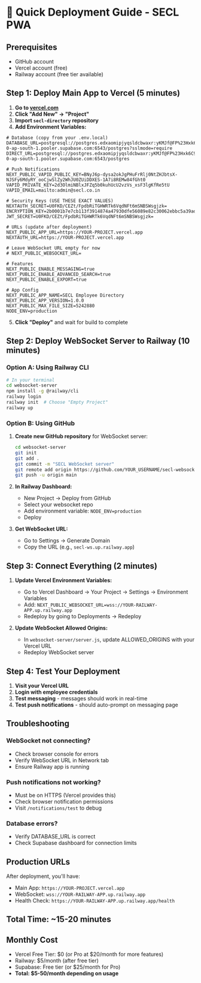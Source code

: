 # 🚀 Quick Deployment Guide - SECL PWA

## Prerequisites
- GitHub account
- Vercel account (free)
- Railway account (free tier available)

## Step 1: Deploy Main App to Vercel (5 minutes)

1. **Go to [vercel.com](https://vercel.com)**
2. **Click "Add New" → "Project"**
3. **Import `secl-directory` repository**
4. **Add Environment Variables:**

```env
# Database (copy from your .env.local)
DATABASE_URL=postgresql://postgres.edxaomipjyqsldcbwaxr:yKMJf@FP%23Hxk6C9@aws-0-ap-south-1.pooler.supabase.com:6543/postgres?sslmode=require
DIRECT_URL=postgresql://postgres.edxaomipjyqsldcbwaxr:yKMJf@FP%23Hxk6C9@aws-0-ap-south-1.pooler.supabase.com:6543/postgres

# Push Notifications
NEXT_PUBLIC_VAPID_PUBLIC_KEY=BNyJ6p-dysa2okJgPHuFrRlj0NtZHJbtsX-NJSFy6MdyRY_ooCjwSlZy2WhJU0ZUiDDXES-1A7i8REMw84fGht0
VAPID_PRIVATE_KEY=2d3OlmiNBlxJFZq5b0kuhUcU2vzVs_xsF3lgKfRe5tU
VAPID_EMAIL=mailto:admin@secl.co.in

# Security Keys (USE THESE EXACT VALUES)
NEXTAUTH_SECRET=U0FKD/CEZt/FpdbRiTGHWRTk6VqdNFt6mSNBSWsgjzk=
ENCRYPTION_KEY=2b0001b7e7cb113f3914874a47930dfe56089e82c30062ebbc5a39ada266bf8a
JWT_SECRET=U0FKD/CEZt/FpdbRiTGHWRTk6VqdNFt6mSNBSWsgjzk=

# URLs (update after deployment)
NEXT_PUBLIC_APP_URL=https://YOUR-PROJECT.vercel.app
NEXTAUTH_URL=https://YOUR-PROJECT.vercel.app

# Leave WebSocket URL empty for now
# NEXT_PUBLIC_WEBSOCKET_URL=

# Features
NEXT_PUBLIC_ENABLE_MESSAGING=true
NEXT_PUBLIC_ENABLE_ADVANCED_SEARCH=true
NEXT_PUBLIC_ENABLE_EXPORT=true

# App Config
NEXT_PUBLIC_APP_NAME=SECL Employee Directory
NEXT_PUBLIC_APP_VERSION=1.0.0
NEXT_PUBLIC_MAX_FILE_SIZE=5242880
NODE_ENV=production
```

5. **Click "Deploy"** and wait for build to complete

## Step 2: Deploy WebSocket Server to Railway (10 minutes)

### Option A: Using Railway CLI

```bash
# In your terminal
cd websocket-server
npm install -g @railway/cli
railway login
railway init  # Choose "Empty Project"
railway up
```

### Option B: Using GitHub

1. **Create new GitHub repository** for WebSocket server:
   ```bash
   cd websocket-server
   git init
   git add .
   git commit -m "SECL WebSocket server"
   git remote add origin https://github.com/YOUR_USERNAME/secl-websocket.git
   git push -u origin main
   ```

2. **In Railway Dashboard:**
   - New Project → Deploy from GitHub
   - Select your websocket repo
   - Add environment variable: `NODE_ENV=production`
   - Deploy

3. **Get WebSocket URL:**
   - Go to Settings → Generate Domain
   - Copy the URL (e.g., `secl-ws.up.railway.app`)

## Step 3: Connect Everything (2 minutes)

1. **Update Vercel Environment Variables:**
   - Go to Vercel Dashboard → Your Project → Settings → Environment Variables
   - Add: `NEXT_PUBLIC_WEBSOCKET_URL=wss://YOUR-RAILWAY-APP.up.railway.app`
   - Redeploy by going to Deployments → Redeploy

2. **Update WebSocket Allowed Origins:**
   - In `websocket-server/server.js`, update ALLOWED_ORIGINS with your Vercel URL
   - Redeploy WebSocket server

## Step 4: Test Your Deployment

1. **Visit your Vercel URL**
2. **Login with employee credentials**
3. **Test messaging** - messages should work in real-time
4. **Test push notifications** - should auto-prompt on messaging page

## Troubleshooting

### WebSocket not connecting?
- Check browser console for errors
- Verify WebSocket URL in Network tab
- Ensure Railway app is running

### Push notifications not working?
- Must be on HTTPS (Vercel provides this)
- Check browser notification permissions
- Visit `/notifications/test` to debug

### Database errors?
- Verify DATABASE_URL is correct
- Check Supabase dashboard for connection limits

## Production URLs

After deployment, you'll have:
- Main App: `https://YOUR-PROJECT.vercel.app`
- WebSocket: `wss://YOUR-RAILWAY-APP.up.railway.app`
- Health Check: `https://YOUR-RAILWAY-APP.up.railway.app/health`

## Total Time: ~15-20 minutes

## Monthly Cost
- Vercel Free Tier: $0 (or Pro at $20/month for more features)
- Railway: $5/month (after free tier)
- Supabase: Free tier (or $25/month for Pro)
- **Total: $5-50/month depending on usage**